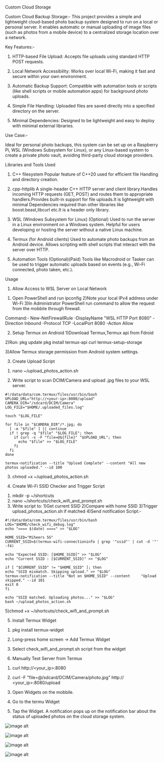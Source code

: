 
Custom Cloud Storage

Custom Cloud Backup Storage:-
This project provides a simple and lightweight cloud-based photo backup system designed to run on a local or personal server. It enables automatic or manual uploading of image files (such as photos from a mobile device) to a centralized storage location over a network.

Key Features:-

1) HTTP-based File Upload: Accepts file uploads using standard HTTP POST requests.

2) Local Network Accessibility: Works over local Wi-Fi, making it fast and secure within your own environment.

3) Automatic Backup Support: Compatible with automation tools or scripts (like shell scripts or mobile automation apps) for background photo uploads.

4) Simple File Handling: Uploaded files are saved directly into a specified directory on the server.

5) Minimal Dependencies: Designed to be lightweight and easy to deploy with minimal external libraries.

Use Case:-

Ideal for personal photo backups, this system can be set up on a Raspberry Pi, WSL (Windows Subsystem for Linux), or any Linux-based system to create a private photo vault, avoiding third-party cloud storage providers.

Libraries and Tools Used
1. C++ filesystem
  Popular feature of C++20 used for efficient file Handling and directory creation.

2. cpp-httplib
  A single-header C++ HTTP server and client library.Handles incoming HTTP requests (GET, POST) and routes them to appropriate handlers.Provides built-in support for file uploads.It is lightweight with minimal     Dependencies required than other libraries like boost.beast,libcurl etc.It is a header only library.

3. WSL (Windows Subsystem for Linux) (Optional)
  Used to run the server in a Linux environment on a Windows system. Helpful for users developing or hosting the server without a native Linux machine.

4. Termux (for Android clients) 
   Used to automate photo backups from an Android device. Allows scripting with shell scripts that interact with the server over HTTP.

5. Automation Tools (Optional)(Paid)
   Tools like Macrodroid or Tasker can be used to trigger automatic uploads based on events (e.g., Wi-Fi connected, photo taken, etc.).



 Usage
1. Allow Access to WSL Server on Local Network
1) Open PowerShell and run ipconfig
2)Note your local IPv4 address under Wi-Fi
3)In Administrator PowerShell run command to allow the request from the mobbile through firewall.

Command:-
  New-NetFirewallRule -DisplayName "WSL HTTP Port 8080" -Direction Inbound -Protocol TCP -LocalPort 8080 -Action Allow

2. Setup Termux on Android
1)Download Termux,Termux api from Fdroid

2)Run:
pkg update
pkg install termux-api curl
termux-setup-storage

3)Allow Termux storage permission from Android system settings.

3. Create Upload Script
  1) nano ~/upload_photos_action.sh

  2) Write script to scan DCIM/Camera and upload .jpg files to your WSL server.

    #!/data/data/com.termux/files/usr/bin/bash
    UPLOAD_URL="http://<your-ip>:8080/upload"
    CAMERA_DIR="/sdcard/DCIM/Camera"
    LOG_FILE="$HOME/.uploaded_files.log"
    
    touch "$LOG_FILE"
    
    for file in "$CAMERA_DIR"/*.jpg; do
      [ -e "$file" ] || continue
      if ! grep -q "$file" "$LOG_FILE"; then
        if curl -s -F "file=@${file}" "$UPLOAD_URL"; then
          echo "$file" >> "$LOG_FILE"
        fi
      fi
    done
    
    termux-notification --title "Upload Complete" --content "All new photos uploaded." --id 100

3) chmod +x ~/upload_photos_action.sh

4. Create Wi-Fi SSID Checker and Trigger Script
  1) mkdir -p ~/shortcuts
  2) nano ~/shortcuts/check_wifi_and_prompt.sh
  3) Write script to:
   1)Get current SSID
   2)Compare with home SSID
   3)Trigger upload_photos_action.sh if matched
   4)Send notification
  Script:-
  
    #!/data/data/com.termux/files/usr/bin/bash
    LOG="$HOME/check_wifi_debug.log"
    echo "==== $(date) ====" >> "$LOG"

    HOME_SSID="Miheers 5G"
    CURRENT_SSID=$(termux-wifi-connectioninfo | grep '"ssid"' | cut -d '"' -f4)

    echo "Expected SSID: [$HOME_SSID]" >> "$LOG"
    echo "Current SSID : [$CURRENT_SSID]" >> "$LOG"

    if [ "$CURRENT_SSID" != "$HOME_SSID" ]; then
    echo "SSID mismatch. Skipping upload." >> "$LOG"
    termux-notification --title "Not on $HOME_SSID" --content     "Upload skipped." --id 101
    exit 0
    fi

    echo "SSID matched. Uploading photos..." >> "$LOG"
    bash ~/upload_photos_action.sh
    
   5)chmod +x ~/shortcuts/check_wifi_and_prompt.sh

5. Install Termux Widget
  1) pkg install termux-widget
  
  2) Long-press home screen → Add Termux Widget
  
  3) Select check_wifi_and_prompt.sh script from the widget
  
  6. Manually Test Server from Termux
  1) curl http://<your_ip>:8080
  
  2) curl -F "file=@/sdcard/DCIM/Camera/photo.jpg" http:// <your_ip>:8080/upload
  3) Open Widgets on the mobbile.
  4) Go to the termu Widget
  5) Tap the Widget. A notification pops up on the notification bar about the status of uploaded photos on the cloud storage system.


 
![image alt](https://github.com/miheerdeo/Custom-Cloud-Storage/blob/3600c0be2c265a414ddd6c32d51c93e55a869d72/1000001185.jpg)

![image alt](https://github.com/miheerdeo/Custom-Cloud-Storage/blob/a60dc659f97bc047b3c6dccecbad07966c3cf5a7/1000001186.jpg)

![image alt](https://github.com/miheerdeo/Custom-Cloud-Storage/blob/3e1366713bbb91799a4f6e838b5f26cf52c0fc17/1000001189.jpg)

![image alt](https://github.com/miheerdeo/Custom-Cloud-Storage/blob/377986578e3751725208debe1e82f43ee9edd37b/Screenshot%202025-07-09%20154331.png)




